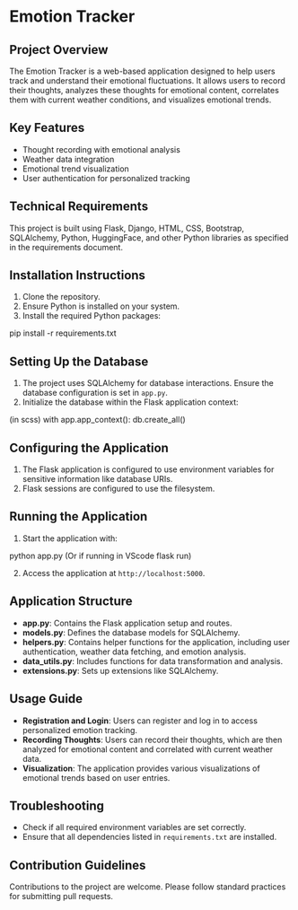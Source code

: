 # Emotion Tracker

## Project Overview
The Emotion Tracker is a web-based application designed to help users track and understand their emotional fluctuations. It allows users to record their thoughts, analyzes these thoughts for emotional content, correlates them with current weather conditions, and visualizes emotional trends.

## Key Features
- Thought recording with emotional analysis
- Weather data integration
- Emotional trend visualization
- User authentication for personalized tracking

## Technical Requirements
This project is built using Flask, Django, HTML, CSS, Bootstrap, SQLAlchemy, Python, HuggingFace, and other Python libraries as specified in the requirements document.

## Installation Instructions
1. Clone the repository.
2. Ensure Python is installed on your system.
3. Install the required Python packages:

pip install -r requirements.txt


## Setting Up the Database
1. The project uses SQLAlchemy for database interactions. Ensure the database configuration is set in `app.py`.
2. Initialize the database within the Flask application context:

(in scss)
with app.app_context():
 db.create_all()


## Configuring the Application
1. The Flask application is configured to use environment variables for sensitive information like database URIs.
2. Flask sessions are configured to use the filesystem.

## Running the Application
1. Start the application with:

python app.py
(Or if running in VScode flask run)


2. Access the application at `http://localhost:5000`.

## Application Structure
- **app.py**: Contains the Flask application setup and routes.
- **models.py**: Defines the database models for SQLAlchemy.
- **helpers.py**: Contains helper functions for the application, including user authentication, weather data fetching, and emotion analysis.
- **data_utils.py**: Includes functions for data transformation and analysis.
- **extensions.py**: Sets up extensions like SQLAlchemy.

## Usage Guide
- **Registration and Login**: Users can register and log in to access personalized emotion tracking.
- **Recording Thoughts**: Users can record their thoughts, which are then analyzed for emotional content and correlated with current weather data.
- **Visualization**: The application provides various visualizations of emotional trends based on user entries.

## Troubleshooting
- Check if all required environment variables are set correctly.
- Ensure that all dependencies listed in `requirements.txt` are installed.

## Contribution Guidelines
Contributions to the project are welcome. Please follow standard practices for submitting pull requests.